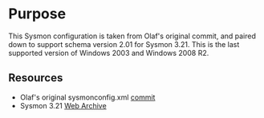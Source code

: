 # Purpose

This Sysmon configuration is taken from Olaf's original commit, and paired down to support schema version 2.01 for Sysmon 3.21. This is the last supported version of Windows 2003 and Windows 2008 R2.

## Resources

* Olaf's original sysmonconfig.xml [commit](https://github.com/olafhartong/sysmon-modular/tree/44143993e6bcbf88aa43ce1d5d7a62d93a9fa912)
* Sysmon 3.21 [Web Archive](https://web.archive.org/web/20160315070513/https://technet.microsoft.com/en-us/sysinternals/dn798348)

